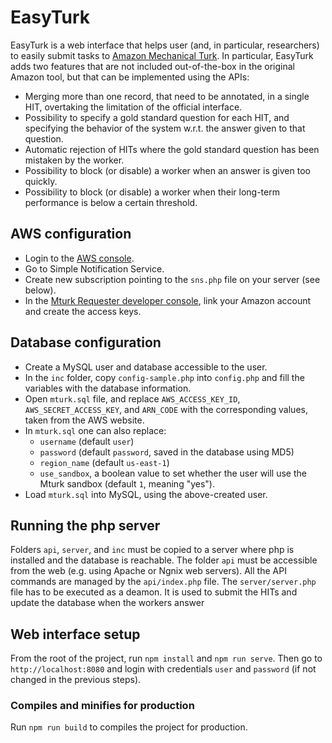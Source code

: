 # EasyTurk

EasyTurk is a web interface that helps user (and, in particular, researchers) to easily submit tasks to [Amazon Mechanical Turk](https://www.mturk.com/).
In particular, EasyTurk adds two features that are not included out-of-the-box in the original Amazon tool, but that can be implemented using the APIs:

* Merging more than one record, that need to be annotated, in a single HIT, overtaking the limitation of the official interface.
* Possibility to specify a gold standard question for each HIT, and specifying the behavior of the system w.r.t. the answer given to that question.
* Automatic rejection of HITs where the gold standard question has been mistaken by the worker.
* Possibility to block (or disable) a worker when an answer is given too quickly.
* Possibility to block (or disable) a worker when their long-term performance is below a certain threshold.

## AWS configuration

* Login to the [AWS console](https://aws.amazon.com/it/console/).
* Go to Simple Notification Service.
* Create new subscription pointing to the `sns.php` file on your server (see below).
* In the [Mturk Requester developer console](https://requester.mturk.com/developer), link your Amazon account and create the access keys.

## Database configuration

* Create a MySQL user and database accessible to the user.
* In the `inc` folder, copy `config-sample.php` into `config.php` and fill the variables with the database information.
* Open `mturk.sql` file, and replace `AWS_ACCESS_KEY_ID`, `AWS_SECRET_ACCESS_KEY`, and `ARN_CODE` with the corresponding values, taken from the AWS website.
* In `mturk.sql` one can also replace:
  - `username` (default `user`)
  - `password` (default `password`, saved in the database using MD5)
  - `region_name` (default `us-east-1`)
  - `use_sandbox`, a boolean value to set whether the user will use the Mturk sandbox (default `1`, meaning "yes").
* Load `mturk.sql` into MySQL, using the above-created user.

## Running the php server

Folders `api`, `server`, and `inc` must be copied to a server where php is installed and the database is reachable. The folder `api` must be accessible from the web (e.g. using Apache or Ngnix web servers). All the API commands are managed by the `api/index.php` file.
The `server/server.php` file has to be executed as a deamon. It is used to submit the HITs and update the database when the workers answer

## Web interface setup

From the root of the project, run `npm install` and `npm run serve`. Then go to `http://localhost:8080` and login with credentials `user` and `password` (if not changed in the previous steps).

### Compiles and minifies for production

Run `npm run build` to compiles the project for production.
